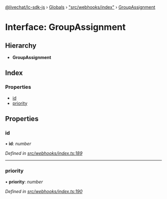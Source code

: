 [@livechat/lc-sdk-js](../README.md) › [Globals](../globals.md) › ["src/webhooks/index"](../modules/_src_webhooks_index_.md) › [GroupAssignment](_src_webhooks_index_.groupassignment.md)

# Interface: GroupAssignment

## Hierarchy

* **GroupAssignment**

## Index

### Properties

* [id](_src_webhooks_index_.groupassignment.md#id)
* [priority](_src_webhooks_index_.groupassignment.md#priority)

## Properties

###  id

• **id**: *number*

*Defined in [src/webhooks/index.ts:189](https://github.com/livechat/lc-sdk-js/blob/efba8ac/src/webhooks/index.ts#L189)*

___

###  priority

• **priority**: *number*

*Defined in [src/webhooks/index.ts:190](https://github.com/livechat/lc-sdk-js/blob/efba8ac/src/webhooks/index.ts#L190)*
